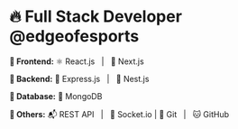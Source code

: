 # 🔥 Full Stack Developer @edgeofesports

**🚀 Frontend:** ⚛️ React.js   |   🧭 Next.js

**🔧 Backend:** 🚂 Express.js   |   🧭 Nest.js

**💾 Database:** 🍃 MongoDB

**📡 Others:** 📬 REST API   |   💬 Socket.io  |  🔧 Git   |   🐱 GitHub
<!--
**dev-dheerajthakur/dev-dheerajthakur** is a ✨ _special_ ✨ repository because its `README.md` (this file) appears on your GitHub profile.

Here are some ideas to get you started:

- 🔭 I’m currently working on ...
- 🌱 I’m currently learning ...
- 👯 I’m looking to collaborate on ...
- 🤔 I’m looking for help with ...
- 💬 Ask me about ...
- 📫 How to reach me: ...
- 😄 Pronouns: ...
- ⚡ Fun fact: ...
-->
